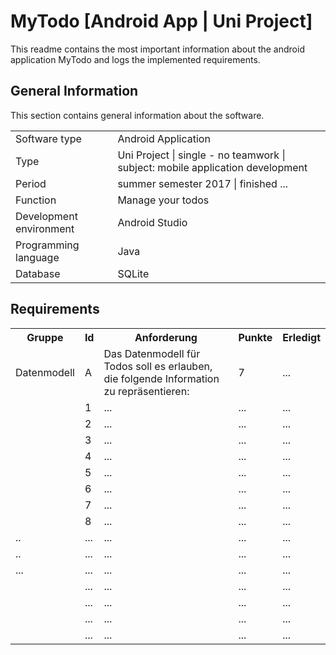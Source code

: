 # MyTodo [Android App | Uni Project]

<p>
This readme contains the most important information about the android application MyTodo and logs the implemented requirements.
</p>

<h2><b>General Information</b></h2>

<p>
This section contains general information about the software.
</p>
<table>
  <tr>
    <td>Software type</td>
    <td>Android Application</td>
  </tr>
  <tr>
    <td>Type</td>
    <td>Uni Project | single - no teamwork | subject: mobile application development</td>
   <tr>
    <td>Period</td>
    <td>summer semester 2017 | finished ...</td>
   <tr>
    <td>Function</td>
    <td>Manage your todos</td>
  </tr>
  <tr>
    <td>Development environment</td>
    <td>Android Studio</td>
  </tr>
   <tr>
    <td>Programming language</td>
    <td>Java</td>
  </tr>
  <tr>
    <td>Database</td>
    <td>SQLite</td>
  </tr>
</table>


<h2><b>Requirements</b></h2></ul>
<table>
  <tr>
    <th>Gruppe</th>
    <th>Id</th>
    <th>Anforderung</th>
    <th>Punkte</th>
    <th>Erledigt</th>
  </tr>
  <tr>
    <td>Datenmodell</td>
    <td>A</td>
    <td>Das Datenmodell für Todos soll es erlauben, die folgende Information zu repräsentieren:</td>
    <td>7</td>
    <td>...</td>
  </tr>
  <tr>
    <td></td>
    <td>1</td>
    <td>...</td>
    <td>...</td>
     <td>...</td>
  </tr>
   <tr>
    <td></td>
    <td>2</td>
    <td>...</td>
    <td>...</td>
     <td>...</td>
  </tr>
   <tr>
    <td></td>
    <td>3</td>
    <td>...</td>
    <td>...</td>
     <td>...</td>
  </tr>
    <tr>
    <td></td>
    <td>4</td>
    <td>...</td>
    <td>...</td>
     <td>...</td>
  </tr>
    <tr>
    <td></td>
    <td>5</td>
    <td>...</td>
    <td>...</td>
     <td>...</td>
  </tr>
    <tr>
    <td></td>
    <td>6</td>
    <td>...</td>
    <td>...</td>
     <td>...</td>
  </tr>
    <tr>
    <td></td>
    <td>7</td>
    <td>...</td>
    <td>...</td>
     <td>...</td>
  </tr>
    <tr>
    <td></td>
    <td>8</td>
    <td>...</td>
    <td>...</td>
     <td>...</td>
  </tr>
    <tr>
    <td>..</td>
    <td>...</td>
    <td>...</td>
    <td>...</td>
     <td>...</td>
  </tr>
    <tr>
    <td>..</td>
    <td>...</td>
    <td>...</td>
    <td>...</td>
     <td>...</td>
  </tr>
    <tr>
    <td>...</td>
    <td>...</td>
    <td>...</td>
    <td>...</td>
     <td>...</td>
  </tr>
    <tr>
    <td></td>
    <td>...</td>
    <td>...</td>
    <td>...</td>
     <td>...</td>
  </tr>
    <tr>
    <td></td>
    <td>...</td>
    <td>...</td>
    <td>...</td>
     <td>...</td>
  </tr>
    <tr>
    <td></td>
    <td>...</td>
    <td>...</td>
    <td>...</td>
     <td>...</td>
  </tr>
    <tr>
    <td></td>
    <td>...</td>
    <td>...</td>
    <td>...</td>
     <td>...</td>
  </tr>
</table>
